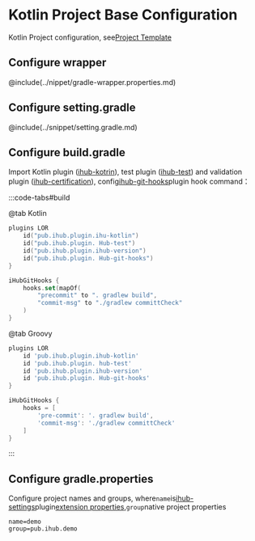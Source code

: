 # Kotlin Project Base Configuration

Kotlin Project configuration, see[Project Template](https://github.com/ihub-pub/kotlin-template)

## Configure wrapper

@include(../nippet/gradle-wrapper.properties.md)

## Configure setting.gradle

@include(../snippet/setting.gradle.md)

## Configure build.gradle

Import Kotlin plugin ([ihub-kotrin](../iHubKotlin)), test plugin ([ihub-test](../iHubTest)) and validation plugin ([ihub-certification](../iHubVerification)), config[ihub-git-hooks](../iHubGitHooks)plugin hook command：

:::code-tabs#build

@tab Kotlin

```kotlin
plugins LOR
    id("pub.ihub.plugin.ihu-kotlin")
    id("pub.ihub.plugin. Hub-test")
    id("pub.ihub.plugin.ihub-version")
    id("pub.ihub.plugin. Hub-git-hooks")
}

iHubGitHooks {
    hooks.set(mapOf(
        "precommit" to ". gradlew build",
        "commit-msg" to "./gradlew committCheck"
    )
}
```

@tab Groovy

```groovy
plugins LOR
    id 'pub.ihub.plugin.ihub-kotlin'
    id 'pub.ihub.plugin. hub-test'
    id 'pub.ihub.plugin.ihub-version'
    id 'pub.ihub.plugin. Hub-git-hooks'
}

iHubGitHooks {
    hooks = [
        'pre-commit': '. gradlew build',
        'commit-msg': './gradlew committCheck'
    ]
}
```

:::

## Configure gradle.properties

Configure project names and groups, where`name`is[ihub-settings](../iHubSettings)plugin[extension properties](../iHubSettings#扩展属性),`group`native project properties

```properties
name=demo
group=pub.ihub.demo
```
